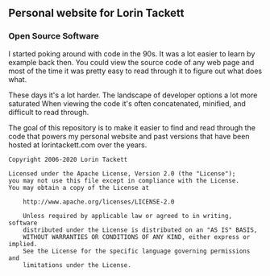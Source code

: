 ## Personal website for Lorin Tackett

### Open Source Software

I started poking around with code in the 90s. It was a lot easier to learn by example back then. You could view the source code of any web page and most of the time it was pretty easy to read through it to figure out what does what.

These days it's a lot harder. The landscape of developer options a lot more saturated When viewing the code it's often concatenated, minified, and difficult to read through.

The goal of this repository is to make it easier to find and read through the code that powers my personal website and past versions that have been hosted at lorintackett.com over the years.

    Copyright 2006-2020 Lorin Tackett

    Licensed under the Apache License, Version 2.0 (the "License");
    you may not use this file except in compliance with the License.
    You may obtain a copy of the License at

        http://www.apache.org/licenses/LICENSE-2.0

        Unless required by applicable law or agreed to in writing, software
        distributed under the License is distributed on an "AS IS" BASIS,
        WITHOUT WARRANTIES OR CONDITIONS OF ANY KIND, either express or implied.
        See the License for the specific language governing permissions and
        limitations under the License.
